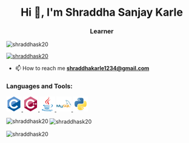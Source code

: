 

<h1 align="center">Hi 👋, I'm Shraddha Sanjay Karle</h1>
<h3 align="center">Learner</h3>

<p align="left"> <img src="https://komarev.com/ghpvc/?username=shraddhask20&label=Profile%20views&color=0e75b6&style=flat" alt="shraddhask20" /> </p>

<p align="left"> <a href="https://github.com/ryo-ma/github-profile-trophy"><img src="https://github-profile-trophy.vercel.app/?username=shraddhask20" alt="shraddhask20" /></a> </p>

- 📫 How to reach me **shraddhakarle1234@gmail.com**


<h3 align="left">Languages and Tools:</h3>
<p align="left"> <a href="https://www.cprogramming.com/" target="_blank"> <img src="https://raw.githubusercontent.com/devicons/devicon/master/icons/c/c-original.svg" alt="c" width="40" height="40"/> </a> <a href="https://www.w3schools.com/cpp/" target="_blank"> <img src="https://raw.githubusercontent.com/devicons/devicon/master/icons/cplusplus/cplusplus-original.svg" alt="cplusplus" width="40" height="40"/> </a> <a href="https://www.java.com" target="_blank"> <img src="https://raw.githubusercontent.com/devicons/devicon/master/icons/java/java-original.svg" alt="java" width="40" height="40"/> </a> <a href="https://www.mysql.com/" target="_blank"> <img src="https://raw.githubusercontent.com/devicons/devicon/master/icons/mysql/mysql-original-wordmark.svg" alt="mysql" width="40" height="40"/> </a> <a href="https://www.python.org" target="_blank"> <img src="https://raw.githubusercontent.com/devicons/devicon/master/icons/python/python-original.svg" alt="python" width="40" height="40"/> </a> </p>

<p><img align="left" src="https://github-readme-stats.vercel.app/api/top-langs?username=shraddhask20&show_icons=true&locale=en&layout=compact" alt="shraddhask20" /></p>

<p>&nbsp;<img align="center" src="https://github-readme-stats.vercel.app/api?username=shraddhask20&show_icons=true&locale=en" alt="shraddhask20" /></p>

<p><img align="center" src="https://github-readme-streak-stats.herokuapp.com/?user=shraddhask20&" alt="shraddhask20" /></p>
